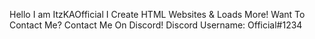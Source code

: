 Hello I am ItzKAOfficial
I Create HTML Websites & Loads More!
Want To Contact Me?
Contact Me On Discord!
Discord Username: Official#1234
